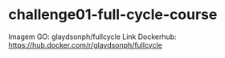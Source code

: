 # challenge01-full-cycle-course

Imagem GO: glaydsonph/fullcycle
Link Dockerhub: https://hub.docker.com/r/glaydsonph/fullcycle
